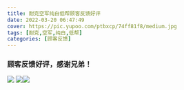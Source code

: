 ```yaml
---
title: 耐克空军纯白低帮顾客反馈好评
date: 2022-03-20 06:47:49
cover: https://pic.yupoo.com/ptbxcp/74ff81f8/medium.jpg
tags: [耐克,空军,纯白,低帮]
categories: [顾客反馈]
---
```


###  顾客反馈好评，感谢兄弟！
![](https://pic.yupoo.com/ptbxcp/83e8014b/1787e2f4.jpg)
![](https://pic.yupoo.com/ptbxcp/46bef0d6/397da250.jpg)![](https://pic.yupoo.com/ptbxcp/74ff81f8/de09d0f8.jpg)
